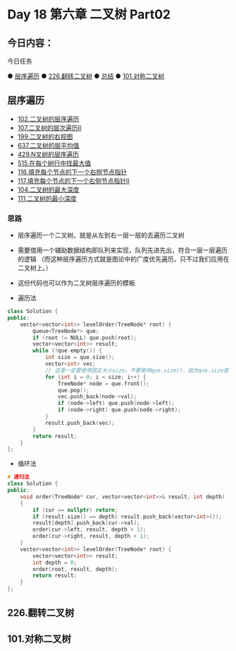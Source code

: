 # Day 18 第六章 二叉树 Part02

## 今日内容： 

今日任务

● [层序遍历](https://programmercarl.com/0102.%E4%BA%8C%E5%8F%89%E6%A0%91%E7%9A%84%E5%B1%82%E5%BA%8F%E9%81%8D%E5%8E%86.html#_102-%E4%BA%8C%E5%8F%89%E6%A0%91%E7%9A%84%E5%B1%82%E5%BA%8F%E9%81%8D%E5%8E%86)
● [226.翻转二叉树](https://programmercarl.com/0226.%E7%BF%BB%E8%BD%AC%E4%BA%8C%E5%8F%89%E6%A0%91.html#%E7%AE%97%E6%B3%95%E5%85%AC%E5%BC%80%E8%AF%BE)
● [总结](https://programmercarl.com/%E5%91%A8%E6%80%BB%E7%BB%93/20200927%E4%BA%8C%E5%8F%89%E6%A0%91%E5%91%A8%E6%9C%AB%E6%80%BB%E7%BB%93.html#%E5%91%A8%E5%85%AD)
● [101.对称二叉树](https://programmercarl.com/0101.%E5%AF%B9%E7%A7%B0%E4%BA%8C%E5%8F%89%E6%A0%91.html)

## 层序遍历
   - [102.二叉树的层序遍历](https://leetcode.cn/problems/binary-tree-level-order-traversal/)
   - [107.二叉树的层次遍历II](https://leetcode.cn/problems/binary-tree-level-order-traversal-ii/)
   - [199.二叉树的右视图](https://leetcode.cn/problems/binary-tree-right-side-view/)
   - [637.二叉树的层平均值](https://leetcode.cn/problems/average-of-levels-in-binary-tree/)
   - [429.N叉树的层序遍历](https://leetcode.cn/problems/n-ary-tree-level-order-traversal/)
   - [515.在每个树行中找最大值](https://leetcode.cn/problems/find-largest-value-in-each-tree-row/)
   - [116.填充每个节点的下一个右侧节点指针](https://leetcode.cn/problems/populating-next-right-pointers-in-each-node/)
   - [117.填充每个节点的下一个右侧节点指针II](https://leetcode.cn/problems/populating-next-right-pointers-in-each-node-ii/)
   - [104.二叉树的最大深度](https://leetcode.cn/problems/maximum-depth-of-binary-tree/)
   - [111.二叉树的最小深度](https://leetcode.cn/problems/minimum-depth-of-binary-tree/)

### 思路
- 层序遍历一个二叉树。就是从左到右一层一层的去遍历二叉树
- 需要借用一个辅助数据结构即队列来实现，队列先进先出，符合一层一层遍历的逻辑 （而这种层序遍历方式就是图论中的广度优先遍历，只不过我们应用在二叉树上。）

- 这份代码也可以作为二叉树层序遍历的模板
- 遍历法
```cpp
class Solution {
public:
    vector<vector<int>> levelOrder(TreeNode* root) {
        queue<TreeNode*> que;
        if (root != NULL) que.push(root);
        vector<vector<int>> result;
        while (!que.empty()) {
            int size = que.size();
            vector<int> vec;
            // 这里一定要使用固定大小size，不要使用que.size()，因为que.size是不断变化的
            for (int i = 0; i < size; i++) {
                TreeNode* node = que.front();
                que.pop();
                vec.push_back(node->val);
                if (node->left) que.push(node->left);
                if (node->right) que.push(node->right);
            }
            result.push_back(vec);
        }
        return result;
    }
};
```

- 循环法
```cpp
# 递归法
class Solution {
public:
    void order(TreeNode* cur, vector<vector<int>>& result, int depth)
    {
        if (cur == nullptr) return;
        if (result.size() == depth) result.push_back(vector<int>());
        result[depth].push_back(cur->val);
        order(cur->left, result, depth + 1);
        order(cur->right, result, depth + 1);
    }
    vector<vector<int>> levelOrder(TreeNode* root) {
        vector<vector<int>> result;
        int depth = 0;
        order(root, result, depth);
        return result;
    }
};
```
  
## 226.翻转二叉树


## 101.对称二叉树
